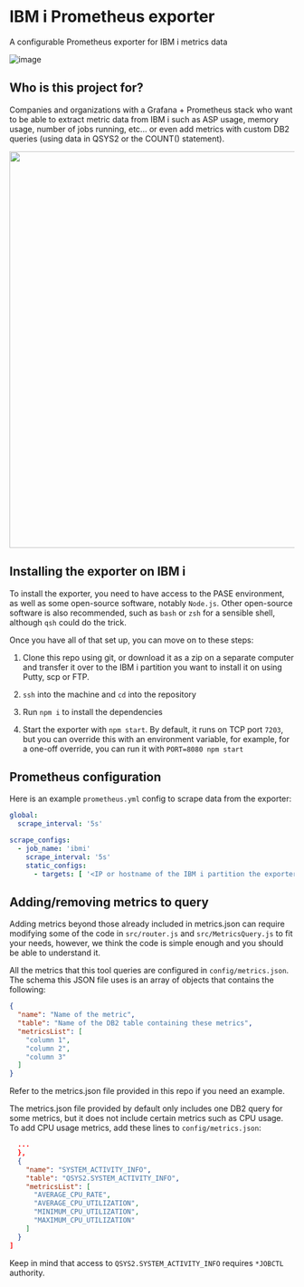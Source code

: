 # IBM i Prometheus exporter

A configurable Prometheus exporter for IBM i metrics data

![image](https://user-images.githubusercontent.com/21371349/173723964-d088bb5a-e9f1-4027-ba72-f51999d82e41.png)

## Who is this project for?

Companies and organizations with a Grafana + Prometheus stack who want to be
able to extract metric data from IBM i such as ASP usage, memory usage, number
of jobs running, etc... or even add metrics with custom DB2 queries (using data
in QSYS2 or the COUNT() statement).

<p align="center">
  <img width="700" src="https://user-images.githubusercontent.com/21371349/173726962-4b3ff01f-0f40-41b8-b992-2e6c14704990.svg">
</p>

## Installing the exporter on IBM i

To install the exporter, you need to have access to the PASE environment, as
well as some open-source software, notably `Node.js`.
Other open-source software is also recommended, such as `bash` or `zsh` for a
sensible shell, although `qsh` could do the trick.

Once you have all of that set up, you can move on to these steps:

1. Clone this repo using git, or download it as a zip on a separate computer and
transfer it over to the IBM i partition you want to install it on using Putty,
scp or FTP.

2. `ssh` into the machine and `cd` into the repository

3. Run `npm i` to install the dependencies

4. Start the exporter with `npm start`. By default, it runs on TCP port `7203`,
but you can override this with an environment variable, for example, for a
one-off override, you can run it with `PORT=8080 npm start`

## Prometheus configuration

Here is an example `prometheus.yml` config to scrape data from the exporter:

```yml
global:
  scrape_interval: '5s'

scrape_configs:
  - job_name: 'ibmi'
    scrape_interval: '5s'
    static_configs:
      - targets: [ '<IP or hostname of the IBM i partition the exporter is running on>:7203' ]
```

## Adding/removing metrics to query

Adding metrics beyond those already included in metrics.json can require
modifying some of the code in `src/router.js` and `src/MetricsQuery.js` to fit
your needs, however, we think the code is simple enough and you should be able
to understand it.

All the metrics that this tool queries are configured in `config/metrics.json`.
The schema this JSON file uses is an array of objects that contains the
following:

```json
{
  "name": "Name of the metric",
  "table": "Name of the DB2 table containing these metrics",
  "metricsList": [
    "column 1",
    "column 2",
    "column 3"
  ]
}
```

Refer to the metrics.json file provided in this repo if you need an example.

The metrics.json file provided by default only includes one DB2 query for some
metrics, but it does not include certain metrics such as CPU usage. To add CPU
usage metrics, add these lines to `config/metrics.json`:

```json
  ...
  },
  {
    "name": "SYSTEM_ACTIVITY_INFO",
    "table": "QSYS2.SYSTEM_ACTIVITY_INFO",
    "metricsList": [
      "AVERAGE_CPU_RATE",
      "AVERAGE_CPU_UTILIZATION",
      "MINIMUM_CPU_UTILIZATION",
      "MAXIMUM_CPU_UTILIZATION"
    ]
  }
]
```

Keep in mind that access to `QSYS2.SYSTEM_ACTIVITY_INFO` requires `*JOBCTL`
authority.
